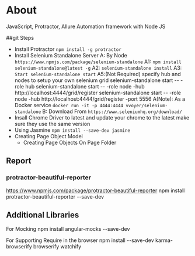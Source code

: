 # About

JavaScript, Protractor, Allure Automation framework with Node JS

##git Steps 

* Install Protractor  `npm install -g protractor`
* Install Selenium Standalone Server
  A: By Node  `https://www.npmjs.com/package/selenium-standalone`
  A1: `npm install selenium-standalone@latest -g`
  A2: `selenium-standalone install`
  A3: `Start selenium-standalone start`
  A5:(Not Required) specify hub and nodes to setup your own selenium grid 
  selenium-standalone start -- -role hub
  selenium-standalone start -- -role node -hub http://localhost:4444/grid/register
  selenium-standalone start -- -role node -hub http://localhost:4444/grid/register -port 5556
  A(Note): As a Docker service `docker run -it -p 4444:4444 vvoyer/selenium-standalone`
  B: Download From `https://www.seleniumhq.org/download/`
* Insall Chrome Driver to latest and update your chrome to the latest make sure they use the same version
* Using Jasmine `npm install --save-dev jasmine`
* Creating Page Object Model
    * Creating Page Objects On Page Folder

## Report

### protractor-beautiful-reporter 
https://www.npmjs.com/package/protractor-beautiful-reporter 
npm install protractor-beautiful-reporter --save-dev

## Additional Libraries

For Mocking
npm install angular-mocks --save-dev

For Supporting Require in the browser
npm install --save-dev karma-browserify browserify watchify
